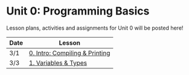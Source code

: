 # Unit 0: Programming Basics

Lesson plans, activities and assignments for Unit 0 will be posted here!

|  Date | Lesson |
|---|---|
| 3/1 |  [0. Intro: Compiling & Printing](2015-03-01_intro-compiling-printing.md) |
|  3/3 |  [1. Variables & Types](2015-03-03_variables-types-strings.md) |
